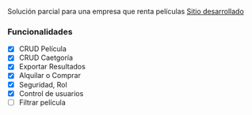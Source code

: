 Solución parcial para una empresa que renta películas [Sitio desarrollado](http://alquiler-pelicula.herokuapp.com/login)

### Funcionalidades 
- [x] CRUD Película
- [x] CRUD Caetgoría
- [x] Exportar Resultados
- [x] Alquilar o Comprar
- [x] Seguridad, Rol
- [x] Control de usuarios
- [ ] Filtrar película
